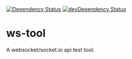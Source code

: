 [![Dependency Status](https://david-dm.org/plantain-00/ws-tool.svg)](https://david-dm.org/plantain-00/ws-tool)
[![devDependency Status](https://david-dm.org/plantain-00/ws-tool/dev-status.svg)](https://david-dm.org/plantain-00/ws-tool#info=devDependencies)

# ws-tool
A websocket/socket.io api test tool.
